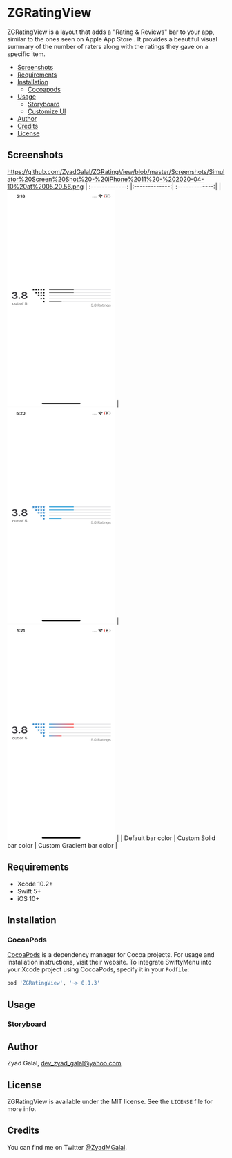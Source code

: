 # ZGRatingView


ZGRatingView is a layout that adds a "Rating & Reviews" bar to your app, similar to the ones seen on Apple App Store . It provides a beautiful visual summary of the number of raters along with the ratings they gave on a specific item.


- [Screenshots](#screenshots)
- [Requirements](#requirements)
- [Installation](#installation)
    - [Cocoapods](#cocoapods)
- [Usage](#usage)
    - [Storyboard](#storyboard)
    - [Customize UI](#customizeui)
- [Author](#author)
- [Credits](#credits)
- [License](#license)


## Screenshots
https://github.com/ZyadGalal/ZGRatingView/blob/master/Screenshots/Simulator%20Screen%20Shot%20-%20iPhone%2011%20-%202020-04-10%20at%2005.20.56.png
| :-------------: |:-------------:| :-------------:|
| <img src="https://github.com/ZyadGalal/ZGRatingView/blob/master/Screenshots/Simulator%20Screen%20Shot%20-%20iPhone%2011%20-%202020-04-10%20at%2005.18.31.png" width="250" height="500">     | <img src="https://github.com/ZyadGalal/ZGRatingView/blob/master/Screenshots/Simulator%20Screen%20Shot%20-%20iPhone%2011%20-%202020-04-10%20at%2005.20.56.png" width="250" height="500"> |<img src="https://github.com/ZyadGalal/ZGRatingView/blob/master/Screenshots/Simulator%20Screen%20Shot%20-%20iPhone%2011%20-%202020-04-10%20at%2005.21.27.png" width="250" height="500">  |
| Default bar color      | Custom Solid bar color      |   Custom Gradient bar color |


## Requirements

* Xcode 10.2+
* Swift 5+
* iOS 10+

## Installation

### CocoaPods

[CocoaPods](https://cocoapods.org) is a dependency manager for Cocoa projects. For usage and installation instructions, visit their website. To integrate SwiftyMenu into your Xcode project using CocoaPods, specify it in your `Podfile`:

```ruby
pod 'ZGRatingView', '~> 0.1.3'
```

## Usage
### Storyboard

## Author

Zyad Galal, dev_zyad_galal@yahoo.com

## License

ZGRatingView is available under the MIT license. See the `LICENSE` file for more info.

## Credits

You can find me on Twitter [@ZyadMGalal](https://twitter.com/ZyadMGalal).

